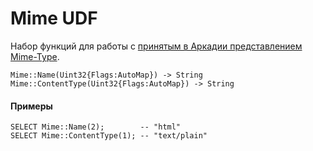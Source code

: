# Mime UDF

Набор функций для работы с [принятым в Аркадии представлением Mime-Type]({{source-root}}/library/cpp/mime).

``` yql
Mime::Name(Uint32{Flags:AutoMap}) -> String
Mime::ContentType(Uint32{Flags:AutoMap}) -> String
```

#### Примеры

``` yql
SELECT Mime::Name(2);        -- "html"
SELECT Mime::ContentType(1); -- "text/plain"
```
